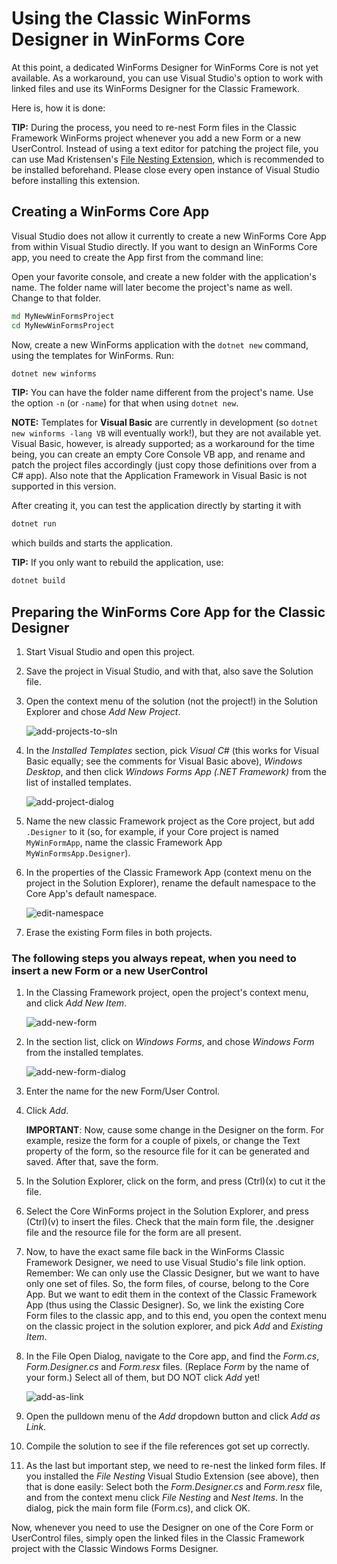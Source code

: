 # Using the Classic WinForms Designer in WinForms Core

At this point, a dedicated WinForms Designer for WinForms Core is not yet available. As a workaround, you can use Visual Studio's option to work with linked files and use its WinForms Designer for the Classic Framework.

Here is, how it is done:

**TIP:** During the process, you need to re-nest Form files in the Classic Framework WinForms project whenever you add a new Form or a new UserControl. Instead of using a text editor for patching the project file, you can use Mad Kristensen's [File Nesting Extension][file-nesting-extension], which is recommended to be installed beforehand. Please close every open instance of Visual Studio before installing this extension.

## Creating a WinForms Core App

Visual Studio does not allow it currently to create a new WinForms Core App from within Visual Studio directly. If you want to design an WinForms Core app, you need to create the App first from the command line:

Open your favorite console, and create a new folder with the application's name. The folder name will later become the project's name as well. Change to that folder.

```cmd
md MyNewWinFormsProject
cd MyNewWinFormsProject
```

Now, create a new WinForms application with the `dotnet new` command, using the templates for WinForms. Run:

```cmd
dotnet new winforms
```

**TIP:** You can have the folder name different from the project's name. Use the option `-n` (or `-name`) for that when using `dotnet new`.

**NOTE:** Templates for **Visual Basic** are currently in development (so `dotnet new winforms -lang VB` will eventually work!), but they are not available yet. Visual Basic, however, is already supported; as a workaround for the time being, you can create an empty Core Console VB app, and rename and patch the project files accordingly (just copy those definitions over from a C# app). Also note that the Application Framework in Visual Basic is not supported in this version.

After creating it, you can test the application directly by starting it with

```cmd
dotnet run
```

which builds and starts the application.

**TIP:** If you only want to rebuild the application, use:

```cmd
dotnet build
```

## Preparing the WinForms Core App for the Classic Designer

1. Start Visual Studio and open this project.
1. Save the project in Visual Studio, and with that, also save the Solution file.
1. Open the context menu of the solution (not the project!) in the Solution Explorer and chose *Add New Project*.

    ![add-projects-to-sln][add-projects-to-sln]

1. In the *Installed Templates* section, pick *Visual C#* (this works for Visual Basic equally; see the comments for Visual Basic above), *Windows Desktop*, and then click *Windows Forms App (.NET Framework)* from the list of installed templates.

    ![add-project-dialog][add-project-dialog]

1. Name the new classic Framework project as the Core project, but add `.Designer` to it (so, for example, if your Core project is named `MyWinFormApp`, name the classic Framework App `MyWinFormsApp.Designer`).

1. In the properties of the Classic Framework App (context menu on the project in the Solution Explorer), rename the default namespace to the Core App's default namespace.

    ![edit-namespace][edit-namespace]

1. Erase the existing Form files in both projects.

### The following steps you always repeat, when you need to insert a new Form or a new UserControl

1. In the Classing Framework project, open the project's context menu, and click *Add New Item*.

    ![add-new-form][add-new-form]

1. In the section list, click on *Windows Forms*, and chose *Windows Form* from the installed templates.

    ![add-new-form-dialog][add-new-form-dialog]

1. Enter the name for the new Form/User Control.

1. Click *Add*.

   **IMPORTANT**: Now, cause some change in the Designer on the form. For example, resize the form for a couple of pixels, or change the Text property of the form, so the resource file for it can be generated and saved. After that, save the form.

1. In the Solution Explorer, click on the form, and press (Ctrl)(x) to cut it the file.

1. Select the Core WinForms project in the Solution Explorer, and press (Ctrl)(v) to insert the files. Check that the main form file, the .designer file and the resource file for the form are all present.

1. Now, to have the exact same file back in the WinForms Classic Framework Designer, we need to use Visual Studio's file link option. Remember: We can only use the Classic Designer, but we want to have only one set of files. So, the form files, of course, belong to the Core App. But we want to edit them in the context of the Classic Framework App (thus using the Classic Designer). So, we link the existing Core Form files to the classic app, and to this end, you open the context menu on the classic project in the solution explorer, and pick *Add* and *Existing Item*.

1. In the File Open Dialog, navigate to the Core app, and find the *Form.cs*, *Form.Designer.cs* and *Form.resx* files. (Replace *Form* by the name of your form.) Select all of them, but DO NOT click *Add* yet!

    ![add-as-link][add-as-link]

1. Open the pulldown menu of the *Add* dropdown button and click *Add as Link*.

1. Compile the solution to see if the file references got set up correctly.

1. As the last but important step, we need to re-nest the linked form files. If you installed the *File Nesting* Visual Studio Extension (see above), then that is done easily: Select both the *Form.Designer.cs* and *Form.resx* file, and from the context menu click *File Nesting* and *Nest Items*. In the dialog, pick the main form file (Form.cs), and click OK.

Now, whenever you need to use the Designer on one of the Core Form or UserControl files, simply open the linked files in the Classic Framework project with the Classic Windows Forms Designer.

<!-- URI Links -->

[file-nesting-extension]: https://marketplace.visualstudio.com/items?itemName=MadsKristensen.FileNesting

<!-- Images -->

[add-projects-to-sln]: images/add-project-to-sln.png
[add-project-dialog]: images/add-project-dialog.png
[edit-namespace]: images/edit-namespace.png
[add-new-form]: images/add-new-form.png
[add-new-form-dialog]: images/add-new-form-dialog.png
[add-as-link]: images/add-as-link.png

